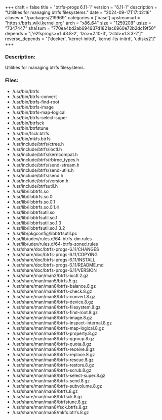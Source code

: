 +++
draft = false
title = "btrfs-progs 6.11-1"
version = "6.11-1"
description = "Utilities for managing btrfs filesystems."
date = "2024-09-17T17:42:16"
aliases = "/packages/219969"
categories = ['base']
upstreamurl = "https://btrfs.wiki.kernel.org"
arch = "x86_64"
size = "1259208"
usize = "7347447"
sha1sum = "770ea4bd2ab694937d1821ac6960e72b2dc19f50"
depends = "['e2fsprogs>=1.43.8-2', 'lzo>=2.10-3', 'zstd>=1.3.3-2']"
reverse_depends = "['docker', 'kernel-initrd', 'kernel-lts-initrd', 'udisks2']"
+++
### Description: 
Utilities for managing btrfs filesystems.

### Files: 
* /usr/bin/btrfs
* /usr/bin/btrfs-convert
* /usr/bin/btrfs-find-root
* /usr/bin/btrfs-image
* /usr/bin/btrfs-map-logical
* /usr/bin/btrfs-select-super
* /usr/bin/btrfsck
* /usr/bin/btrfstune
* /usr/bin/fsck.btrfs
* /usr/bin/mkfs.btrfs
* /usr/include/btrfs/ctree.h
* /usr/include/btrfs/ioctl.h
* /usr/include/btrfs/kerncompat.h
* /usr/include/btrfs/rbtree_types.h
* /usr/include/btrfs/send-stream.h
* /usr/include/btrfs/send-utils.h
* /usr/include/btrfs/send.h
* /usr/include/btrfs/version.h
* /usr/include/btrfsutil.h
* /usr/lib/libbtrfs.so
* /usr/lib/libbtrfs.so.0
* /usr/lib/libbtrfs.so.0.1
* /usr/lib/libbtrfs.so.0.1.4
* /usr/lib/libbtrfsutil.so
* /usr/lib/libbtrfsutil.so.1
* /usr/lib/libbtrfsutil.so.1.3
* /usr/lib/libbtrfsutil.so.1.3.2
* /usr/lib/pkgconfig/libbtrfsutil.pc
* /usr/lib/udev/rules.d/64-btrfs-dm.rules
* /usr/lib/udev/rules.d/64-btrfs-zoned.rules
* /usr/share/doc/btrfs-progs-6.11/CHANGES
* /usr/share/doc/btrfs-progs-6.11/COPYING
* /usr/share/doc/btrfs-progs-6.11/INSTALL
* /usr/share/doc/btrfs-progs-6.11/README.md
* /usr/share/doc/btrfs-progs-6.11/VERSION
* /usr/share/man/man2/btrfs-ioctl.2.gz
* /usr/share/man/man5/btrfs.5.gz
* /usr/share/man/man8/btrfs-balance.8.gz
* /usr/share/man/man8/btrfs-check.8.gz
* /usr/share/man/man8/btrfs-convert.8.gz
* /usr/share/man/man8/btrfs-device.8.gz
* /usr/share/man/man8/btrfs-filesystem.8.gz
* /usr/share/man/man8/btrfs-find-root.8.gz
* /usr/share/man/man8/btrfs-image.8.gz
* /usr/share/man/man8/btrfs-inspect-internal.8.gz
* /usr/share/man/man8/btrfs-map-logical.8.gz
* /usr/share/man/man8/btrfs-property.8.gz
* /usr/share/man/man8/btrfs-qgroup.8.gz
* /usr/share/man/man8/btrfs-quota.8.gz
* /usr/share/man/man8/btrfs-receive.8.gz
* /usr/share/man/man8/btrfs-replace.8.gz
* /usr/share/man/man8/btrfs-rescue.8.gz
* /usr/share/man/man8/btrfs-restore.8.gz
* /usr/share/man/man8/btrfs-scrub.8.gz
* /usr/share/man/man8/btrfs-select-super.8.gz
* /usr/share/man/man8/btrfs-send.8.gz
* /usr/share/man/man8/btrfs-subvolume.8.gz
* /usr/share/man/man8/btrfs.8.gz
* /usr/share/man/man8/btrfsck.8.gz
* /usr/share/man/man8/btrfstune.8.gz
* /usr/share/man/man8/fsck.btrfs.8.gz
* /usr/share/man/man8/mkfs.btrfs.8.gz
